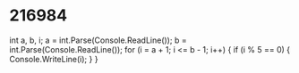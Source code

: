 # 216984
int a, b, i;
            a = int.Parse(Console.ReadLine());
            b = int.Parse(Console.ReadLine());
            for (i = a + 1; i <= b - 1; i++)
            {
                if (i % 5 == 0)
                {
                    Console.WriteLine(i);
                }
            }
